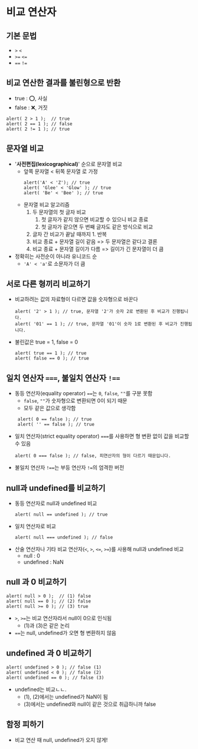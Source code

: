 # 비교 연산자

## 기본 문법

- `>` `<`
- `>=` `<=`
- `==` `!=`

## 비교 연산한 결과를 불린형으로 반환

- true : ⭕, 사실
- false : ❌, 거짓

```
alert( 2 > 1 );  // true
alert( 2 == 1 ); // false
alert( 2 != 1 ); // true
```

## 문자열 비교

- '**사전편집(lexicographical)**' 순으로 문자열 비교
  - 앞쪽 문자열 < 뒤쪽 문자열 로 가정
    ```
    alert('A' < 'Z'); // true
    alert( 'Glee' < 'Glow' ); // true
    alert( 'Be' < 'Bee' ); // true
    ```
  - 문자열 비교 알고리즘
    1. 두 문자열의 첫 글자 비교
       1. 첫 글자가 같지 않으면 비교할 수 있으니 비교 종료
       2. 첫 글자가 같으면 두 번째 글자도 같은 방식으로 비교
    2. 글자 간 비교가 끝날 때까지 1. 반복
    3. 비교 종료 + 문자열 길이 같음 => 두 문자열은 같다고 결론
    4. 비교 종료 + 문자열 길이가 다름 => 길이가 긴 문자열이 더 큼
- 정확히는 사전순이 아니라 유니코드 순
  - `'A' < 'a'`로 소문자가 더 큼

## 서로 다른 형끼리 비교하기

- 비교하려는 값의 자료형이 다르면 값을 숫자형으로 바꾼다

  ```
  alert( '2' > 1 ); // true, 문자열 '2'가 숫자 2로 변환된 후 비교가 진행됩니다.
  alert( '01' == 1 ); // true, 문자열 '01'이 숫자 1로 변환된 후 비교가 진행됩니다.
  ```

- 불린값은 true = 1, false = 0
  ```
  alert( true == 1 ); // true
  alert( false == 0 ); // true
  ```

## 일치 연산자 `===`, 불일치 연산자 `!==`

- 동등 연산자(equality operator) `==`는 `0`, `false`, `""`를 구분 못함
  - `false`, `""`가 숫자형으로 변환되면 0이 되기 때문
  - 모두 같은 값으로 생각함
  ```
   alert( 0 == false ); // true
   alert( '' == false ); // true
  ```
- 일치 연산자(strict equality operator) `===`를 사용하면 형 변환 없이 값을 비교할 수 있음
  ```
  alert( 0 === false ); // false, 피연산자의 형이 다르기 때문입니다.
  ```
- 불일치 연산자 `!==`는 부등 연산자 `!=`의 엄격한 버전

## null과 undefined를 비교하기

- 동등 연산자로 null과 undefined 비교
  ```
  alert( null == undefined ); // true
  ```
- 일치 연산자로 비교
  ```
  alert( null === undefined ); // false
  ```
- 산술 연산자나 기타 비교 연산자(`<`, `>`, `<=`, `>=`)를 사용해 null과 undefined 비교
  - null : 0
  - undefined : NaN

## null 과 0 비교하기

```
alert( null > 0 );  // (1) false
alert( null == 0 ); // (2) false
alert( null >= 0 ); // (3) true
```

- `>`, `>=`는 비교 연산자라서 null이 0으로 인식됨
  - (1)과 (3)은 같은 논리
- `==`는 null, undefined가 오면 형 변환하지 않음

## undefined 과 0 비교하기

```
alert( undefined > 0 ); // false (1)
alert( undefined < 0 ); // false (2)
alert( undefined == 0 ); // false (3)
```

- undefined는 비교ㄴㄴ.
  - (1), (2)에서는 undefined가 NaN이 됨
  - (3)에서는 undefined와 null이 같은 것으로 취급하니까 false

## 함정 피하기

- 비교 연산 때 null, undefined가 오지 않게!
